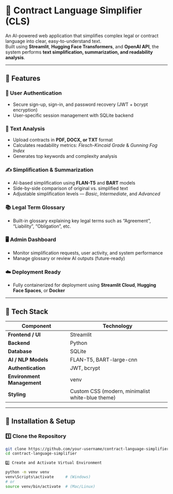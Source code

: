 # 📄 Contract Language Simplifier (CLS)

An AI-powered web application that simplifies complex legal or contract language into clear, easy-to-understand text.  
Built using **Streamlit**, **Hugging Face Transformers**, and **OpenAI API**, the system performs **text simplification, summarization, and readability analysis**.

---

## 🚀 Features

### 🔐 User Authentication
- Secure sign-up, sign-in, and password recovery (JWT + bcrypt encryption)
- User-specific session management with SQLite backend

### 🧠 Text Analysis
- Upload contracts in **PDF, DOCX, or TXT** format
- Calculates readability metrics: *Flesch-Kincaid Grade* & *Gunning Fog Index*
- Generates top keywords and complexity analysis

### ✍️ Simplification & Summarization
- AI-based simplification using **FLAN-T5** and **BART** models
- Side-by-side comparison of original vs. simplified text
- Adjustable simplification levels — *Basic*, *Intermediate*, and *Advanced*

### 📚 Legal Term Glossary
- Built-in glossary explaining key legal terms such as “Agreement”, “Liability”, “Obligation”, etc.

### 🖥️ Admin Dashboard
- Monitor simplification requests, user activity, and system performance
- Manage glossary or review AI outputs (future-ready)

### ☁️ Deployment Ready
- Fully containerized for deployment using **Streamlit Cloud**, **Hugging Face Spaces**, or **Docker**

---

## 🧩 Tech Stack

| Component | Technology |
|------------|-------------|
| **Frontend / UI** | Streamlit |
| **Backend** | Python |
| **Database** | SQLite |
| **AI / NLP Models** | FLAN-T5, BART-large-cnn |
| **Authentication** | JWT, bcrypt |
| **Environment Management** | venv |
| **Styling** | Custom CSS (modern, minimalist white-blue theme) |

---

## 🧰 Installation & Setup

### 1️⃣ Clone the Repository
```bash
git clone https://github.com/your-username/contract-language-simplifier.git
cd contract-language-simplifier

2️⃣ Create and Activate Virtual Environment

python -m venv venv
venv\Scripts\activate     # (Windows)
# or
source venv/bin/activate  # (Mac/Linux)
